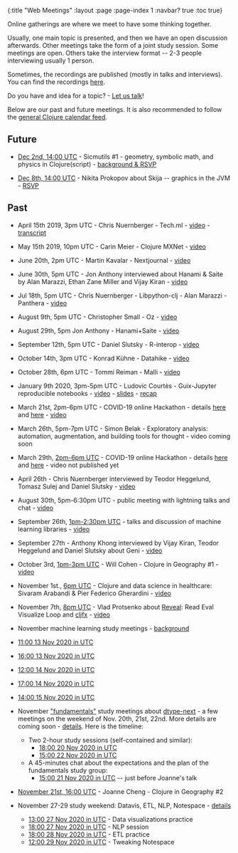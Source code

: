 {:title "Web Meetings"
 :layout :page
 :page-index 1
 :navbar? true
 :toc true}

Online gatherings are where we meet to have some thinking together.

Usually, one main topic is presented, and then we have an open discussion afterwards. Other meetings take the form of a joint study session.
Some meetings are open. Others take the interview format -- 2-3 people interviewing usually 1 person.

Sometimes, the recordings are published (mostly in talks and interviews). You can find the recordings [here](http://yt.vu/+scicloj).

Do you have and idea for a topic? - [Let us talk](../about/#where)!

Below are our past and future meetings. It is also recommended to follow the [general Clojure calendar feed](https://clojureverse.org/t/clojure-events-calendar-feed/).

## Future

- [Dec 2nd, 14:00 UTC](https://time.is/1400_02_Dec_2020_in_UTC/) - Sicmutils #1 - geometry, symbolic math, and physics in Clojure(script) - [background & RSVP](https://clojureverse.org/t/scicloj-meeting-sicmutils-1-geometry-symbolic-math-and-physics-in-clojure-script/6840)

- [Dec 8th, 14:00 UTC](https://time.is/1400_08_Dec_2020_in_UTC/) - Nikita Prokopov about Skija -- graphics in the JVM - [RSVP](https://tinyurl.com/yyb6zhmd)

## Past

- April 15th 2019, 3pm UTC - Chris Nuernberger - Tech.ml - [video](https://www.youtube.com/watch?v=NyMABoUEj20&t=6m50s) - [transcript](https://github.com/joinr/sciclojminutes/blob/master/meeting.org)
- May 15th 2019, 10pm UTC - Carin Meier - Clojure MXNet - [video](https://www.youtube.com/watch?v=niCq-pvDyZc)
- June 20th, 2pm UTC - Martin Kavalar - Nextjournal - [video](https://www.youtube.com/watch?v=MI9tl-3kNS0)
- June 30th, 5pm UTC - Jon Anthony interviewed about Hanami & Saite by Alan Marazzi, Ethan Zane Miller and Vijay Kiran - [video](https://www.youtube.com/watch?v=ld5du3L-emM)
- Jul 18th, 5pm UTC - Chris Nuernberger - Libpython-clj - Alan Marazzi - Panthera - [video](https://www.youtube.com/watch?v=ajDiGS73i2o)

- August 9th, 5pm UTC - Christopher Small - Oz - [video](https://youtu.be/CRLvHgQzhmI)
- August 29th, 5pm Jon Anthony - Hanami+Saite - [video](https://youtu.be/3Hx7kbub9YE)

- September 12th, 5pm UTC - Daniel Slutsky - R-interop - [video](https://www.youtube.com/watch?v=XoVX2Ezi_YM)

- October 14th, 3pm UTC - Konrad Kühne - Datahike - [video](https://youtu.be/Hjo4TEV81sQ)

- October 28th, 6pm UTC - Tommi Reiman - Malli - [video](https://youtu.be/YhP6tI22uQ4)

- January 9th 2020, 3pm-5pm UTC - Ludovic Courtès - Guix-Jupyter reproducible notebooks - [video](https://youtu.be/GFyv3qUXHpU) - [slides](https://github.com/scicloj/scicloj/blob/master/resources/slides/scicloj-guix-jupyter.pdf) - [recap](../../posts/2020-03-07-guix-jupyter/)

- March 21st, 2pm-6pm UTC - COVID-19 online Hackathon - details [here](../../posts/2020-03-17-covid-19-hackathon-planning/) and [here](../../posts/2020-03-18-covid-19-hackathons-announcement/) - [video](https://youtu.be/-441SPx8lTo)

- March 26th, 5pm-7pm UTC - Simon Belak - Exploratory analysis: automation, augmentation, and building tools for thought - video coming soon

- March 29th, [2pm-6pm UTC](https://time.is/1400_29_Mar_2020_in_UTC) - COVID-19 online Hackathon - details [here](../../posts/2020-03-17-covid-19-hackathon-planning/) and [here](../../posts/2020-03-18-covid-19-hackathons-announcement/) - video not published yet

- April 26th - Chris Nuernberger interviewed by Teodor Heggelund, Tomasz Sulej and Daniel Slutsky - [video](https://www.youtube.com/watch?v=zYNlZXTV14E)

- August 30th, 5pm-6:30pm UTC - public meeting with lightning talks and chat - [video](https://youtu.be/SXmJ6HdLJGA)

- September 26th, [1pm-2:30pm UTC](https://time.is/compare/1300_26_Sep_2020_in_UTC) - talks and discussion of machine learning libraries - [video](https://youtu.be/qsC7aNDRRrs)

- September 27th - Anthony Khong interviewed by Vijay Kiran, Teodor Heggelund and Daniel Slutsky about Geni - [video](https://youtu.be/3R2FJQdtLf8)

- October 3rd, [1pm-3pm UTC](https://time.is/compare/1300_3_Oct_2020_in_UTC) - Will Cohen - Clojure in Geography #1 - [video](https://www.youtube.com/watch?v=d628Oggm-nU)

- November 1st., [6pm UTC](https://time.is/1800_1_Nov_2020_in_UTC/) - Clojure and data science in healthcare: Sivaram Arabandi & Pier Federico Gherardini - [video](https://youtu.be/dayMZjQcVaY)

- November 7th, [8pm UTC](https://time.is/2000_07_Nov_2020_in_UTC/) - Vlad Protsenko about [Reveal](https://vlaaad.github.io/reveal/): Read Eval Visualize Loop and [cljfx](https://github.com/cljfx/cljfx) - [video](https://youtu.be/hm7LoqvaYXk)

- November machine learning study meetings - [background](../../posts/2020-10-29-nov-2020-ml-study-meetings/)
 - [11:00 13 Nov 2020 in UTC](https://time.is/1100_13_Nov_2020_in_UTC/)
 - [16:00 13 Nov 2020 in UTC](https://time.is/1600_13_Nov_2020_in_UTC/)
 - [12:00 14 Nov 2020 in UTC](https://time.is/1200_14_Nov_2020_in_UTC/)
 - [17:00 14 Nov 2020 in UTC](https://time.is/1700_14_Nov_2020_in_UTC/)
 - [14:00 15 Nov 2020 in UTC](https://time.is/1400_15_Nov_2020_in_UTC/)

- November ["fundamentals"](https://clojureverse.org/t/fundamentals-study-group) study meetings about [dtype-next](https://github.com/cnuernber/dtype-next) - a few meetings on the weekend of Nov. 20th, 21st, 22nd. More details are coming soon - [details](../../posts/2020-11-11-nov-2020-fundamentals-study-meetings/.). Here is the timeline:
  - Two 2-hour study sessions (self-contained and similar):
    - [18:00 20 Nov 2020 in UTC](https://time.is/1800_20_Nov_2020_in_UTC/)
    - [15:00 22 Nov 2020 in UTC](https://time.is/1500_22_Nov_2020_in_UTC/)
  - A 45-minutes chat about the expectations and the plan of the fundamentals study group:
    - [15:00 21 Nov 2020 in UTC](https://time.is/1500_21_Nov_2020_in_UTC/) -- just before Joanne's talk

- [November 21st, 16:00 UTC](https://time.is/1600_21_Nov_2020_in_UTC/) - Joanne Cheng - Clojure in Geography #2

- November 27-29 study weekend: Datavis, ETL, NLP, Notespace - [details](../../posts/2020-11-24-end-nov-2020-ds-study-meetings)
  - [13:00 27 Nov 2020 in UTC](https://time.is/1300_27_Nov_2020_in_UTC/) - Data visualizations practice
  - [18:00 27 Nov 2020 in UTC](https://time.is/1800_27_Nov_2020_in_UTC) - NLP session
  - [18:00 28 Nov 2020 in UTC](https://time.is/1800_28_Nov_2020_in_UTC/) - ETL practice
  - [12:00 29 Nov 2020 in UTC](https://time.is/1200_29_Nov_2020_in_UTC/) - Tweaking Notespace


